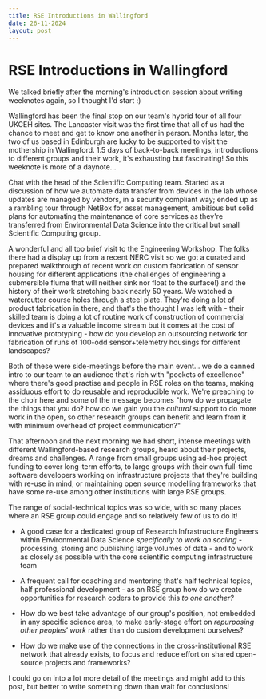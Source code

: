 ```yaml
---
title: RSE Introductions in Wallingford
date: 26-11-2024
layout: post
---
```


# RSE Introductions in Wallingford

We talked briefly after the morning's introduction session about writing weeknotes again, so I thought I'd start :)

Wallingford has been the final stop on our team's hybrid tour of all four UKCEH sites. The Lancaster visit was the first time that all of us had the chance to meet and get to know one another in person. Months later, the two of us based in Edinburgh are lucky to be supported to visit the mothership in Wallingford. 1.5 days of back-to-back meetings, introductions to different groups and their work, it's exhausting but fascinating! So this weeknote is more of a daynote...

Chat with the head of the Scientific Computing team. Started as a discussion of how we automate data transfer from devices in the lab whose updates are managed by vendors, in a security compliant way; ended up as a rambling tour through NetBox for asset management, ambitious but solid plans for automating the maintenance of core services as they're transferred from Environmental Data Science into the critical but small Scientific Computing group.

A wonderful and all too brief visit to the Engineering Workshop. The folks there had a display up from a recent NERC visit so we got a curated and prepared walkthrough of recent work on custom fabrication of sensor housing for different applications (the challenges of engineering a submersible flume that will neither sink nor float to the surface!) and the history of their work stretching back nearly 50 years. We watched a watercutter course holes through a steel plate. They're doing a lot of product fabrication in there, and that's the thought I was left with - their skilled team is doing a lot of routine work of construction of commercial devices and it's a valuable income stream but it comes at the cost of innovative prototyping - how do you develop an outsourcing network for fabrication of runs of 100-odd sensor+telemetry housings for different landscapes?

Both of these were side-meetings before the main event... we do a canned intro to our team to an audience that's rich with "pockets of excellence" where there's good practise and people in RSE roles on the teams, making assiduous effort to do reusable and reproducible work. We're preaching to the choir here and some of the message becomes "how do we propagate the things that you do? how do we gain you the *cultural* support to do more work in the open, so other research groups can benefit and learn from it with minimum overhead of project communication?"

That afternoon and the next morning we had short, intense meetings with different Wallingford-based research groups, heard about their projects, dreams and challenges. A range from small groups using ad-hoc project funding to cover long-term efforts, to large groups with their own full-time software developers working on infrastructure projects that they're building with re-use in mind, or maintaining open source modelling frameworks that have some re-use among other institutions with large RSE groups.

The range of social-technical topics was so wide, with so many places where an RSE group could engage and so relatively few of us to do it!

* A good case for a dedicated group of Research Infrastructure Engineers within Environmental Data Science _specifically to work on scaling_ - processing, storing and publishing large volumes of data - and to work as closely as possible with the core scientific computing infrastructure team 

* A frequent call for coaching and mentoring that's half technical topics, half professional development - as an RSE group how do we create opportunities for research coders to provide this _to one another?_

* How do we best take advantage of our group's position, not embedded in any specific science area, to make early-stage effort on _repurposing other peoples' work_ rather than do custom development ourselves?

* How do we make use of the connections in the cross-institutional RSE network that already exists, to focus and reduce effort on shared open-source projects and frameworks?

I could go on into a lot more detail of the meetings and might add to this post, but better to write something down than wait for conclusions! 

